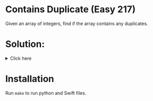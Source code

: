 # Contains Duplicate (Easy 217)
Given an array of integers, find if the array contains any duplicates.

# Solution:

<details><summary>Click here</summary>  
Iterate over array, check if item exists in set. Append to set. O(n) time, O(n)
space.

<br></br>

</details>

# Installation
Run `make` to run python and Swift files.
